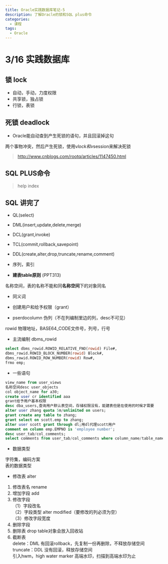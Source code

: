 ```yaml
---
title: Oracle实践数据库笔记-5
description: 了解Oracle的锁和SQL plus命令
categories:
  - 课程
tags:
  - Oracle
---
```

# 3/16  实践数据库

## 锁 lock

+ 自动，手动，力度权限   
+ 共享锁，独占锁   
+ 行锁，表锁   

## 死锁 deadlock

+ Oracle能自动查到产生死锁的语句，并且回滚掉这句

两个事物冲突，然后产生死锁，使用v$lock和v$session来解决死锁   
>http://www.cnblogs.com/rootq/articles/1147450.html

## SQL PLUS命令

>help index

## SQL 讲完了

+ QL(select)   
+ DML(insert,update,delete,merge)   
+ DCL(grant,invoke)   
+ TCL(commit,rollback,savepoint)   
+ DDL(create,alter,drop,truncate,rename,comment)   

+ 序列，索引   

+ **建表table原则** (PPT313)   

名称空间，表的名称不能和同**名称空间**下的对象同名

+ 同义词   

+ 创建用户和给予权限（grant）   
+ pserdocolumn 伪列（不在列编制里边的列，desc不可见）   

rowid 物理地址，BASE64_CODE文件号，列号，行号   

+ 主流编制 dbms_rowid

```sql
select dbms_rowid.ROWID_RELATIVE_FNO(rowid) File#,
dbms_rowid.ROWID_BLOCK_NUMBER(rowid) Block#,
dbms_rowid.ROWID_ROW_NUMBER(rowid) Row#,
frmo emp;
```

+ 一些语句

``` sql 
view_name from user_views
名称空间desc user_objects
col object_name for a30;
create user cr identified aaa
grant给予用户基本权限
desc dba_users,查询用户默认表空间，存储权限没有，能建表但是在使用的时候才需要
alter user zhang quota 5m/unlimited on users;
grant create any table to zhang;
grant select on scott.emp to zhang;
alter user scott grant through dl;用dl代理scott用户
comment on column emp.EMPNO is 'employee number';
desc user_tab/col_comments;
select comments from user_tab/col_comments where column_name/table_name = 'emp';
```



+ 数据类型

字符集，编码方案   
表的数据类型   

+ 修改表 alter

1. 修改表名 rename   
2. 增加字段 add    
3. 修改字段    
    （1）字段改名      
    （2）字段类型 alter modified（要修改的列必须为空）   
    （3）修改字段宽度   
4. 删除字段   
5. 删除表 drop table对象会放入回收站  
6. 截断表  
    delete：DML 有回滚rollback，先复制一份再删除，不释放存储空间  
    truncate：DDL 没有回滚，释放存储空间  
    引入hwm，high water marker 高端水印，扫描到高端水印为止